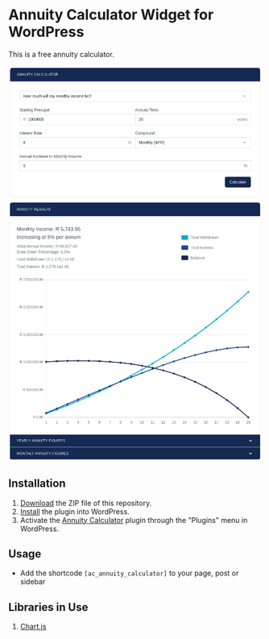 # Annuity Calculator Widget for WordPress

This is a free annuity calculator.

![Annuity Calculator Input Form](/assets/images/input-form.png "Annuity Calculator Input Form")
![Annuity Calculator Calculation Results](/assets/images/output-results.png "Annuity Calculator Calculation Results")

## Installation

1. [Download](https://github.com/ashen-coder/annuity-calculator) the ZIP file of this repository.
2. [Install](https://wordpress.com/support/plugins/install-a-plugin/#install-a-plugin-with-a-zip-file) the plugin into WordPress.
3. Activate the [Annuity Calculator](https://ashen-coder.github.io/annuity-calculator/ "Annuity Calculator Homepage") plugin through the "Plugins" menu in WordPress.

## Usage

* Add the shortcode `[ac_annuity_calculator]` to your page, post or sidebar

## Libraries in Use

1. [Chart.js](https://www.chartjs.org/)
